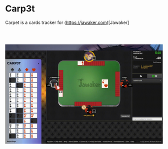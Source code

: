 # Carp3t

Carpet is a cards tracker for (https://jawaker.com)[Jawaker]

<br />
<br />

![](demo.gif)
